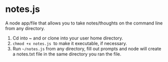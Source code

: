 # notes.js

A node app/file that allows you to take notes/thoughts on the command line from any directory.

1. Cd into ~ and or clone into your user home directory.
2. `chmod +x notes.js `to make it executable, if necessary.
3. Run `~/notes.js` from any directory, fill out prompts and node will create a notes.txt file
   in the same directory you ran the file.
